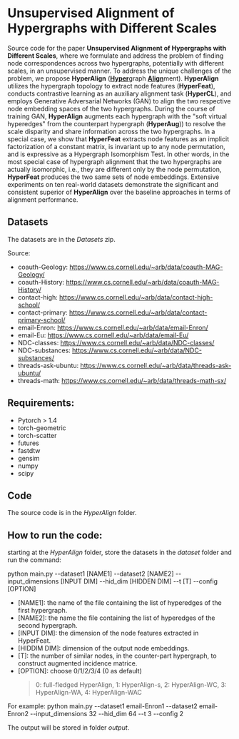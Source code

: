 # Unsupervised Alignment of Hypergraphs with Different Scales
Source code for the paper **Unsupervised Alignment of Hypergraphs with Different Scales**, where we formulate and address the problem of finding node correspondences across two hypergraphs, potentially with different scales, in an unsupervised manner.
To address the unique challenges of the problem, we propose **HyperAlign** (<ins><strong>Hyper</strong></ins>graph <ins><strong>Align</strong></ins>ment).
**HyperAlign** utilizes the hypergraph topology to extract node features (**HyperFeat**), conducts contrastive learning as an auxiliary alignment task (**HyperCL**), and employs Generative Adversarial Networks (GAN) to align the two respective node embedding spaces of the two hypergraphs. During the course of training GAN, **HyperAlign** augments each hypergraph with the "soft virtual hyperedges" from the counterpart hypergraph (**HyperAug**)) to resolve the scale disparity and share information across the two hypergraphs.
In a special case, we show that **HyperFeat** extracts node features as an implicit factorization of a constant matrix, is invariant up to any node permutation, and is expressive as a Hypergraph Isomorphism Test. In other words, in the most special case of hypergraph alignment that the two hypergraphs are actually isomorphic, i.e., they are different only by the node permutation, **HyperFeat** produces the two same sets of node embeddings.
Extensive experiments on ten real-world datasets demonstrate the significant and consistent superior of **HyperAlign** over the baseline approaches in terms of alignment performance.


## Datasets
The datasets are in the *Datasets* zip. 

Source:
- coauth-Geology: https://www.cs.cornell.edu/~arb/data/coauth-MAG-Geology/
- coauth-History: https://www.cs.cornell.edu/~arb/data/coauth-MAG-History/
- contact-high: https://www.cs.cornell.edu/~arb/data/contact-high-school/
- contact-primary: https://www.cs.cornell.edu/~arb/data/contact-primary-school/
- email-Enron: https://www.cs.cornell.edu/~arb/data/email-Enron/
- email-Eu: https://www.cs.cornell.edu/~arb/data/email-Eu/
- NDC-classes: https://www.cs.cornell.edu/~arb/data/NDC-classes/
- NDC-substances: https://www.cs.cornell.edu/~arb/data/NDC-substances/
- threads-ask-ubuntu: https://www.cs.cornell.edu/~arb/data/threads-ask-ubuntu/
- threads-math: https://www.cs.cornell.edu/~arb/data/threads-math-sx/

## Requirements:
- Pytorch > 1.4
- torch-geometric
- torch-scatter
- futures
- fastdtw
- gensim
- numpy
- scipy
  
## Code
The source code is in the *HyperAlign* folder.

## How to run the code:
starting at the *HyperAlign* folder, store the datasets in the *dataset* folder and run the command:

python main.py --dataset1 [NAME1] --dataset2 [NAME2] --input_dimensions [INPUT DIM] --hid_dim [HIDDEN DIM] --t [T] --config [OPTION]
- [NAME1]: the name of the file containing the list of hyperedges of the first hypergraph.
- [NAME2]: the name the file containing the list of hyperedges of the second hypergraph.
- [INPUT DIM]: the dimension of the node features extracted in HyperFeat.
- [HIDDIM DIM]: dimension of the output node embeddings.
- [T]: the number of similar nodes, in the counter-part hypergraph, to construct augmented incidence matrice.
- [OPTION]: choose 0/1/2/3/4 (0 as default)
   > 0: full-fledged HyperAlign,
   > 1: HyperAlign-s,
   > 2: HyperAlign-WC,
   > 3: HyperAlign-WA,
   > 4: HyperAlign-WAC

For example: python main.py --dataset1 email-Enron1 --dataset2 email-Enron2 --input_dimensions 32 --hid_dim 64 --t 3 --config 2

The output will be stored in folder *output*.
